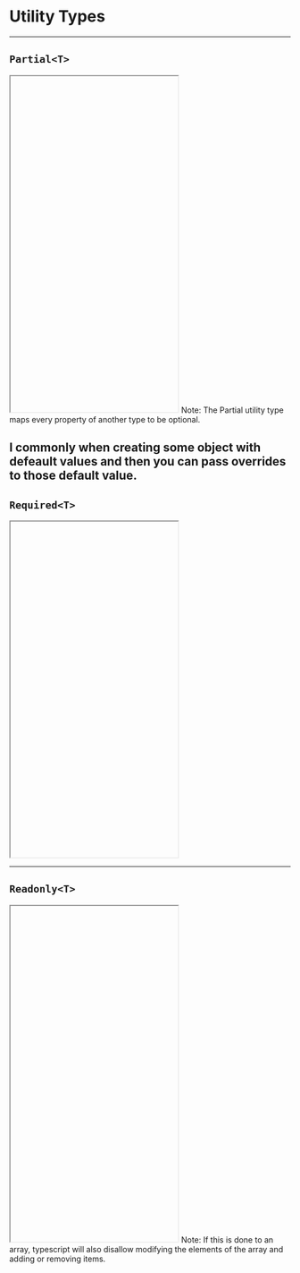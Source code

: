 # Utility Types
---
## `Partial<T>`
<iframe class="editor" style="height: 600px" data-src="code-examples/utility-types/partial.html"></iframe>
Note:
The Partial utility type maps every property of another type to be optional.

I commonly when creating some object with defeault values and then you can pass overrides to those default value.
---
## `Required<T>`
<iframe class="editor" style="height: 600px" data-src="code-examples/utility-types/required.html"></iframe>

---
## `Readonly<T>`
<iframe class="editor" style="height: 600px" data-src="code-examples/utility-types/readonly.html"></iframe>
Note:
If this is done to an array, typescript will also disallow modifying the elements of the array and adding or removing items.